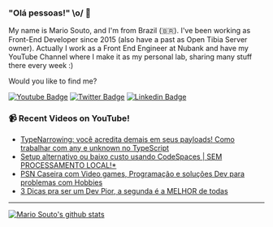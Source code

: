 ### "Olá pessoas!" \o/ 👋

My name is Mario Souto, and I'm from Brazil (🇧🇷). I've been working as Front-End Developer since 2015 (also have a past as Open Tibia Server owner). Actually I work as a Front End Engineer at Nubank and have my YouTube Channel where I make it as my personal lab, sharing many stuff there every week :)

Would you like to find me?

[![Youtube Badge](https://img.shields.io/badge/-Youtube-FF0000?style=flat-square&labelColor=FF0000&logo=youtube&logoColor=white&link=https://youtube.com/c/DevSoutinho)](https://youtube.com/c/DevSoutinho)
[![Twitter Badge](https://img.shields.io/badge/-Twitter-1ca0f1?style=flat-square&labelColor=1ca0f1&logo=twitter&logoColor=white&link=https://twitter.com/omariosouto)](https://twitter.com/omariosouto)
[![Linkedin Badge](https://img.shields.io/badge/-LinkedIn-blue?style=flat-square&logo=Linkedin&logoColor=white&link=https://www.linkedin.com/in/omariosouto)](https://www.linkedin.com/in/omariosouto)

### 📹 Recent Videos on YouTube!

<!-- YOUTUBE:START -->
- [TypeNarrowing: você acredita demais em seus payloads! Como trabalhar com any e unknown no TypeScript](https://www.youtube.com/watch?v=0rkD8V77h6o)
- [Setup alternativo ou baixo custo usando CodeSpaces | SEM PROCESSAMENTO LOCAL!*](https://www.youtube.com/watch?v=vWEb0PdUl3M)
- [PSN Caseira com Video games, Programação e soluções Dev para problemas com Hobbies](https://www.youtube.com/watch?v=DdFW2Qxv4Vg)
- [3 Dicas pra ser um Dev Pior, a segunda é a MELHOR de todas](https://www.youtube.com/watch?v=6a7i5ZEarbc)
<!-- YOUTUBE:END -->

____


[![Mario Souto's github stats](https://github-readme-stats.vercel.app/api?username=omariosouto&theme=dark&show_icons=true&count_private=true)](https://github.com/omariosouto)
